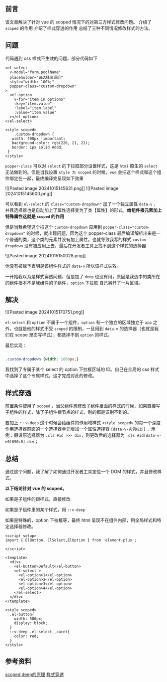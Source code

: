 
## 前言

该文章解决了针对 vue 的 scoped 情况下的对第三方样式修改问题。
介绍了 `scoped` 的作用
介绍了样式穿透的作用
总结了三种不同情况修改样式的方法。

## 问题

代码遇到 css 样式不生效的问题，部分代码如下

```vue
<el-select 
  v-model="form.poolName" 
  placeholder="请选择资源组" 
  style="width: 100%;"
  popper-class="custom-dropdown"
>
  <el-option
    v-for="item in options"
    :key="item.value"
    :label="item.label"
    :value="item.value"
  ></el-option>
</el-select>

<style scoped>
	.custom-dropdown {
   width: 400px !important;
   background-color: rgb(226, 21, 21);
   border: 1px solid #ddd;
 }
</style>
```

`popper-class` 可以对 `select` 的下拉框部分设置样式，这是 `html` 原生的 `select` 无法做到的。但是当我设置 `style 为 scoped` 的时候，`vue` 会把这个样式和这个组件绑定在一起，最终编译完呈现如下效果

![[Pasted image 20241015145631.png]]
![[Pasted image 20241015145600.png]]

可以看到 `el-select` 的 `class="custom-dropdown"` 加了一个独立属性 `data-v` ，并且选择器也是自动加上了属性选择变为了类【属性】的形式。**给组件根元素加上特殊属性这就是 `scoped` 的作用**

但是当我希望这个把这个 `custom-dropdown` 应用到 `popper-class="custom-dropdown"` 的时候，就出现问题，因为这个 popper-class 最后编译解析出来是一个普通的类，这个类的元素并没有加上属性。也就导致我写的样式 `custom-dropdown` 没有被应用上去，最后在开发者工具上找不到这个样式的选择器

![[Pasted image 20241015150028.png]]

他没有被赋予表明是该组件样式的 `data-v` 所以该样式失效。

一开始我以为是样式穿透问题，但是加了 `deep`  也没有用，原因是我选中的类所在的组件根本不是我组件的子组件，`option` 下拉框 自己另开了一片区域。


## 解决

![[Pasted image 20241015170751.png]]

`el-select` 和 `option` 不属于一个组件，`option` 有一个独立的区域独立于 `app` 之外，也就是他的样式不受 ` scoped ` 的限制，一旦用到 ` data-v ` 的选择器（也就是我们在 scope 里面写样式），都选择不到 ` option ` 的样式。

最后实现：

```css

.custom-dropdown {width: 1000px;}
```

我找到了专属于某个 select 的 option 下拉框区域的 ID。自己在全局的 css 样式中选择了这个专属样式，这才完成对此的修改。


## 样式穿透

前置条件使用了 `scoped` ，当父组件想修改子组件里面的样式的时候，如果直接写子组件的样式，除了子组件根节点的样式，别的都是识别不到的。

要加上 `:：v-deep` 这个时候会给组件的作用域样式 `<style scoped>` 的每一个深度作用选择器前面的一个选择器单元增加一个属性选择器 `[data-v-实例标识]` ，示例：假设原选择器为 `.cls #id >>> div`，则更改后的选择器为 `.cls #id[data-v-e0f690c0] div`；


## 总结

通过这个问题，我了解了如何通过开发者工具定位一个 DOM 的样式，并且修改样式。

**以下结论针对 vue 的 scoped。**

如果是子组件的跟样式，直接修改

如果是子组件里的某个样式，用 `::v-deep`

如果是特殊的，option 下拉框等，最终 html 呈现不在组件内部，用全局样式和特定选择器修改。

```vue
<script setup>
import { ElButton, ElSelect,ElOption } from 'element-plus';

</script>

<template>
  <div>
    <el-button>Default</el-button>
    <el-select >
      <el-option>1</el-option>
      <el-option>2</el-option>
      <el-option>3</el-option>
      <el-option>4</el-option>
    </el-select>
  </div>
</template>

<style scoped>
  .el-button{
    width: 500px;
    display: block;
  }
  ::v-deep .el-select__caret{
    color: red;
  }
</style>
```

## 参考资料

[scoped,deep的原理](https://juejin.cn/post/7023343999909888037)
[样式穿透](https://bilibili.com/video/BV1Jv41117QN/?spm_id_from=333.337.search-card.all.click&vd_source=115cedcdb1996c6483fb453252e441e6)